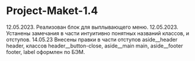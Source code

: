 # Project-Maket-1.4
12.05.2023. Реализован блок для выплывающего меню.
12.05.2023. Устанены замечания в части интуитивно понятных названий классов, и отступов.
14.05.23 Внесены правки в части отступов aside__header header, классов header__button-close, aside__main main, aside__footer footer, label оформлен по БЭМ.
